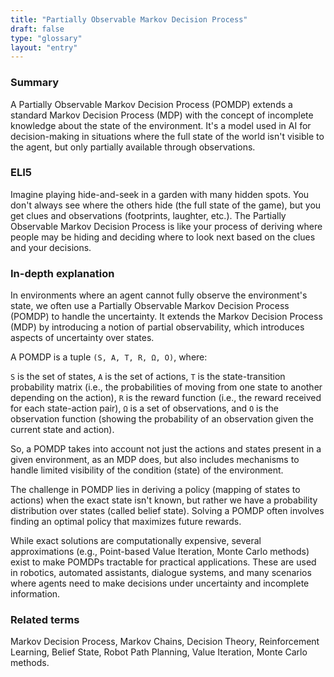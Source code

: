 ```yaml
---
title: "Partially Observable Markov Decision Process"
draft: false
type: "glossary"
layout: "entry"
---
```


### Summary

A Partially Observable Markov Decision Process (POMDP) extends a standard Markov Decision Process (MDP) with the concept of incomplete knowledge about the state of the environment. It's a model used in AI for decision-making in situations where the full state of the world isn't visible to the agent, but only partially available through observations.

### ELI5

Imagine playing hide-and-seek in a garden with many hidden spots. You don't always see where the others hide (the full state of the game), but you get clues and observations (footprints, laughter, etc.). The Partially Observable Markov Decision Process is like your process of deriving where people may be hiding and deciding where to look next based on the clues and your decisions.

### In-depth explanation

In environments where an agent cannot fully observe the environment's state, we often use a Partially Observable Markov Decision Process (POMDP) to handle the uncertainty. It extends the Markov Decision Process (MDP) by introducing a notion of partial observability, which introduces aspects of uncertainty over states.

A POMDP is a tuple `(S, A, T, R, Ω, O)`, where:

`S` is the set of states,
`A` is the set of actions,
`T` is the state-transition probability matrix (i.e., the probabilities of moving from one state to another depending on the action),
`R` is the reward function (i.e., the reward received for each state-action pair),
`Ω` is a set of observations, and
`O` is the observation function (showing the probability of an observation given the current state and action).

So, a POMDP takes into account not just the actions and states present in a given environment, as an MDP does, but also includes mechanisms to handle limited visibility of the condition (state) of the environment. 

The challenge in POMDP lies in deriving a policy (mapping of states to actions) when the exact state isn't known, but rather we have a probability distribution over states (called belief state). Solving a POMDP often involves finding an optimal policy that maximizes future rewards. 

While exact solutions are computationally expensive, several approximations (e.g., Point-based Value Iteration, Monte Carlo methods) exist to make POMDPs tractable for practical applications. These are used in robotics, automated assistants, dialogue systems, and many scenarios where agents need to make decisions under uncertainty and incomplete information.

### Related terms

Markov Decision Process, Markov Chains, Decision Theory, Reinforcement Learning, Belief State, Robot Path Planning, Value Iteration, Monte Carlo methods.

